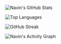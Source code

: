 ![Navin's GitHub Stats](https://github-readme-stats.vercel.app/api?username=nabin-poudel&show_icons=true&theme=radical)


![Top Languages](https://github-readme-stats.vercel.app/api/top-langs/?username=nabin-poudel&layout=compact&theme=dark)


![GitHub Streak](https://streak-stats.demolab.com?user=nabin-poudel&theme=radical)


![Navin's Activity Graph](https://github-readme-activity-graph.vercel.app/graph?username=nabin-poudel&theme=radical)
